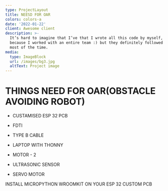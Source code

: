```yaml
---
type: ProjectLayout
title: NEESD FOR OAR
colors: colors-a
date: '2022-01-22'
client: Awesome client
description: >-
  It’s hard to imagine that I’ve that I wrote all this code by myself, probably
  because I worked with an entire team :) but they definitely followed my lead
  most of the time.
media:
  type: ImageBlock
  url: /images/bg3.jpg
  altText: Project image
---
```

# THINGS NEED FOR OAR(OBSTACLE AVOIDING ROBOT)

*   CUSTAMISED ESP 32 PCB

*   FDTI

*   TYPE B CABLE

*   LAPTOP WITH THONNY

*   MOTOR - 2

*   ULTRASONIC SENSOR

*   SERVO MOTOR

INSTALL MICROPYTHON WROOMKIT ON YOUR ESP 32 CUSTOM PCB

